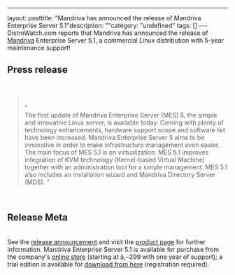 --- 
layout: posttitle: "Mandriva has announced the release of Mandriva Enterprise Server 5.1"description: ""category: "undefined" tags: [] --- DistroWatch.com reports that Mandriva has announced the release of <a href="mandriva">Mandriva</a> Enterprise Server 5.1, a commercial Linux distribution with 5-year maintenance support! <br/><h2>Press release</h2><br/><blockquote><br/>  <span class="bqstart">&#8220;</span><br/>The first update of Mandriva Enterprise Server (MES) 5, the simple and innovative Linux server, is available today. Coming with plenty of technology enhancements, hardware support scope and software list have been increased. Mandriva Enterprise Server 5 aims to be innovative in order to make infrastructure management even easier. The main focus of MES 5.1 is on virtualization. MES 5.1 improves integration of KVM technology (Kernel-based Virtual Machine) together with an administration tool for a simple management. MES 5.1 also includes an installation wizard and Mandriva Directory Server (MDS).  <span class="bqend">&#8220;</span><br/></blockquote><br/><h2>Release Meta</h2><br/>See the <a href="http://blog.mandriva.com/2010/03/15/mandriva-enterprise-server-5-1-is-available/">release announcement</a> and visit the <a href="http://www2.mandriva.com/linux/server/assets/">product page</a> for further information. Mandriva Enterprise Server 5.1 is available for purchase from the company's <a href="http://store.mandriva.com/product_info.php?products_id=433">online store</a> (starting at â‚¬299 with one year of support); a trial edition is available for <a href="http://www2.mandriva.com/linux/server/try/">download from here</a> (registration required).